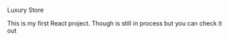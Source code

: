 Luxury Store

This is my first React project. Though is still in process but you can check it out <a src="https://eugenia-villegas.github.io/luxury-bookstore"></a>
